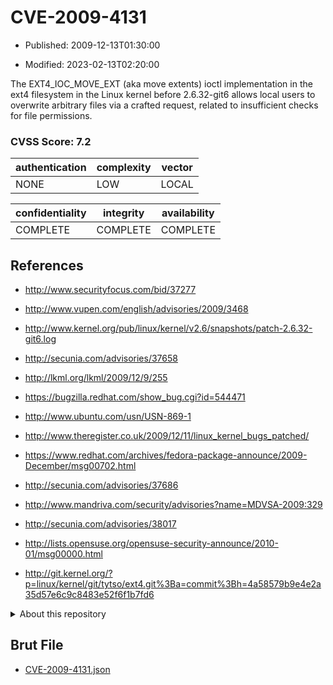 # CVE-2009-4131

- Published: 2009-12-13T01:30:00

- Modified: 2023-02-13T02:20:00

The EXT4_IOC_MOVE_EXT (aka move extents) ioctl implementation in the ext4 filesystem in the Linux kernel before 2.6.32-git6 allows local users to overwrite arbitrary files via a crafted request, related to insufficient checks for file permissions.

### CVSS Score: **7.2**

| authentication | complexity | vector |
| --- | --- | --- |
| NONE | LOW | LOCAL |

| confidentiality | integrity | availability |
| --- | --- | --- |
| COMPLETE | COMPLETE | COMPLETE |

## References

* http://www.securityfocus.com/bid/37277

* http://www.vupen.com/english/advisories/2009/3468

* http://www.kernel.org/pub/linux/kernel/v2.6/snapshots/patch-2.6.32-git6.log

* http://secunia.com/advisories/37658

* http://lkml.org/lkml/2009/12/9/255

* https://bugzilla.redhat.com/show_bug.cgi?id=544471

* http://www.ubuntu.com/usn/USN-869-1

* http://www.theregister.co.uk/2009/12/11/linux_kernel_bugs_patched/

* https://www.redhat.com/archives/fedora-package-announce/2009-December/msg00702.html

* http://secunia.com/advisories/37686

* http://www.mandriva.com/security/advisories?name=MDVSA-2009:329

* http://secunia.com/advisories/38017

* http://lists.opensuse.org/opensuse-security-announce/2010-01/msg00000.html

* http://git.kernel.org/?p=linux/kernel/git/tytso/ext4.git%3Ba=commit%3Bh=4a58579b9e4e2a35d57e6c9c8483e52f6f1b7fd6

<details>
<summary>About this repository</summary> 

  This repository is part of the project [Live Hack CVE](https://github.com/Live-Hack-CVE). Main website can be found [www.live-hack.org](https://www.live-hack.org) 
  
  Made by [Sn0wAlice](https://github.com/Sn0wAlice) for the people that care about security and need to have a feed of the latest CVEs. Hope you enjoy it, don't forget to star the repo and follow me on [Twitter](https://twitter.com/Sn0wAlice) and [Github](https://github.com/Sn0wAlice). And that is my [personnal website](https://www.alice-snow.me/)

  - [Home Page](https://github.com/Live-Hack-CVE)
  - [Framework](https://github.com/Live-Hack-CVE/cve-framework)
  - [CVE database](https://github.com/Live-Hack-CVE/full_database)
  - [Changelog](https://github.com/Live-Hack-CVE/Changelog)
</details>

## Brut File

* [CVE-2009-4131.json](https://raw.githubusercontent.com/Live-Hack-CVE/full_database/main/cves/2009/CVE-2009-4131.json)

